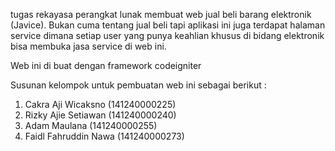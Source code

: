 tugas rekayasa perangkat lunak membuat web jual beli barang elektronik (Javice). Bukan cuma tentang jual beli tapi aplikasi ini juga terdapat halaman service dimana setiap user yang punya keahlian khusus di bidang elektronik bisa membuka jasa service di web ini.

Web ini di buat dengan framework codeigniter 

Susunan kelompok untuk pembuatan web ini sebagai berikut :
    
  1. Cakra Aji Wicaksno    (141240000225)
  2. Rizky Ajie Setiawan   (141240000240)
  3. Adam Maulana          (141240000255)
  4. Faidl Fahruddin Nawa  (141240000273)
